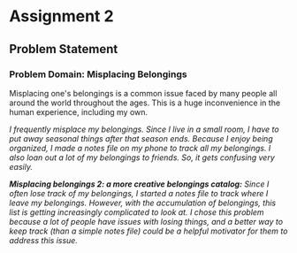# Assignment 2

## Problem Statement 

### Problem Domain: Misplacing Belongings
Misplacing one's belongings is a common issue faced by many people all around the world throughout the ages. This is a huge inconvenience in the human experience, including my own. 

*I frequently misplace my belongings. Since I live in a small room, I have to put away seasonal things after that season ends. Because I enjoy being organized, I made a notes file on my phone to track all my belongings. I also loan out a lot of my belongings to friends. So, it gets confusing very easily.*

***Misplacing belongings 2: a more creative belongings catalog:*** *Since I often lose track of my belongings, I started a notes file to track where I leave my belongings. However, with the accumulation of belongings, this list is getting increasingly complicated to look at. I chose this problem because a lot of people have issues with losing things, and a better way to keep track (than a simple notes file) could be a helpful motivator for them to address this issue.*